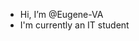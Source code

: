 - Hi, I’m @Eugene-VA
- I'm currently an IT student


<!---
Eugene-VA/Eugene-VA is a ✨ special ✨ repository because its `README.md` (this file) appears on your GitHub profile.
You can click the Preview link to take a look at your changes.
--->
